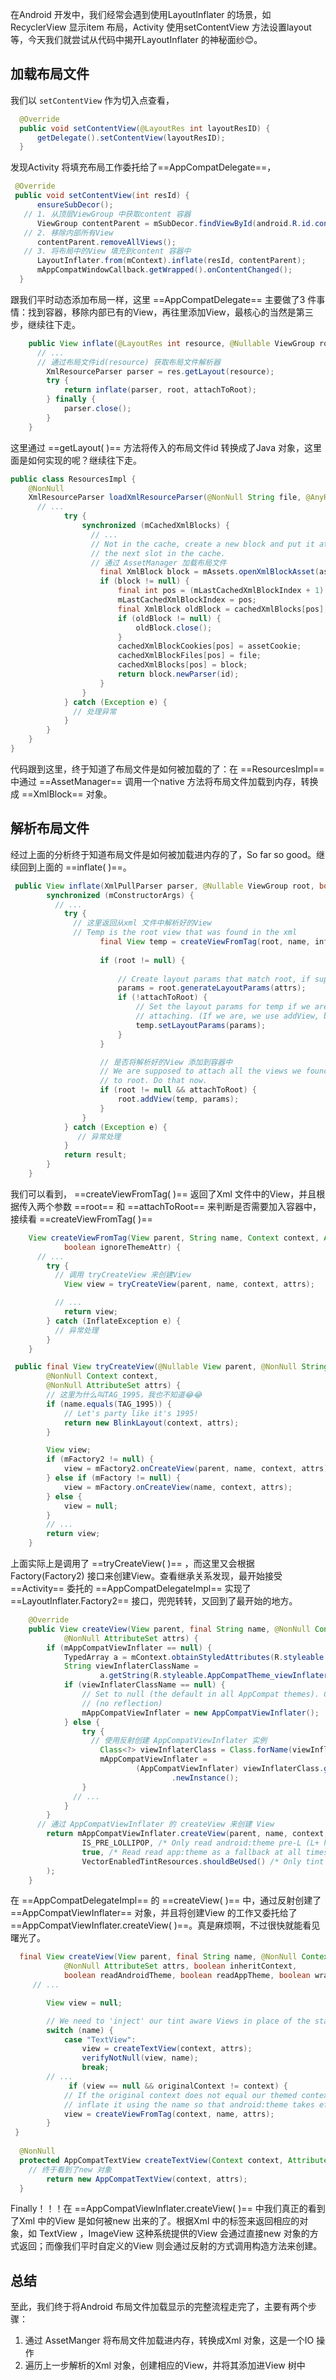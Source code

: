 在Android 开发中，我们经常会遇到使用LayoutInflater 的场景，如RecyclerView 显示item 布局，Activity 使用setContentView 方法设置layout 等，今天我们就尝试从代码中揭开LayoutInflater 的神秘面纱😊。

## 加载布局文件

我们以  `setContentView` 作为切入点查看，

```java
  @Override
  public void setContentView(@LayoutRes int layoutResID) {
      getDelegate().setContentView(layoutResID);
  }
```

发现Activity 将填充布局工作委托给了==AppCompatDelegate==，

```java
 @Override
 public void setContentView(int resId) {
      ensureSubDecor();
   // 1. 从顶层ViewGroup 中获取content 容器
      ViewGroup contentParent = mSubDecor.findViewById(android.R.id.content);
   // 2. 移除内部所有View
      contentParent.removeAllViews();
   // 3. 将布局中的View 填充到content 容器中
      LayoutInflater.from(mContext).inflate(resId, contentParent);
      mAppCompatWindowCallback.getWrapped().onContentChanged();
  }
```

跟我们平时动态添加布局一样，这里 ==AppCompatDelegate== 主要做了3 件事情：找到容器，移除内部已有的View，再往里添加View，最核心的当然是第三步，继续往下走。

```java
    public View inflate(@LayoutRes int resource, @Nullable ViewGroup root, boolean attachToRoot) {
      // ... 
      // 通过布局文件id(resource) 获取布局文件解析器
        XmlResourceParser parser = res.getLayout(resource);
        try {
            return inflate(parser, root, attachToRoot);
        } finally {
            parser.close();
        }
    }
```

这里通过 ==getLayout( )== 方法将传入的布局文件id 转换成了Java 对象，这里面是如何实现的呢？继续往下走。

```java
public class ResourcesImpl {   
    @NonNull
    XmlResourceParser loadXmlResourceParser(@NonNull String file, @AnyRes int id, int assetCookie, @NonNull String type) throws NotFoundException {
      // ...
            try {
                synchronized (mCachedXmlBlocks) {
                  // ...
                  // Not in the cache, create a new block and put it at
                  // the next slot in the cache.
                  // 通过 AssetManager 加载布局文件
                    final XmlBlock block = mAssets.openXmlBlockAsset(assetCookie, file);
                    if (block != null) {
                        final int pos = (mLastCachedXmlBlockIndex + 1) % num;
                        mLastCachedXmlBlockIndex = pos;
                        final XmlBlock oldBlock = cachedXmlBlocks[pos];
                        if (oldBlock != null) {
                            oldBlock.close();
                        }
                        cachedXmlBlockCookies[pos] = assetCookie;
                        cachedXmlBlockFiles[pos] = file;
                        cachedXmlBlocks[pos] = block;
                        return block.newParser(id);
                    }
                }
            } catch (Exception e) {
              // 处理异常
            }
        }
    }
}
```

代码跟到这里，终于知道了布局文件是如何被加载的了：在 ==ResourcesImpl== 中通过 ==AssetManager== 调用一个native 方法将布局文件加载到内存，转换成 ==XmlBlock== 对象。

## 解析布局文件

经过上面的分析终于知道布局文件是如何被加载进内存的了，So far so good。继续回到上面的 ==inflate( )==。

```java
 public View inflate(XmlPullParser parser, @Nullable ViewGroup root, boolean attachToRoot) {
        synchronized (mConstructorArgs) {
          // ...
            try {
              // 这里返回从xml 文件中解析好的View 
              // Temp is the root view that was found in the xml
                    final View temp = createViewFromTag(root, name, inflaterContext, attrs);
              
                    if (root != null) {
                     
                        // Create layout params that match root, if supplied
                        params = root.generateLayoutParams(attrs);
                        if (!attachToRoot) {
                            // Set the layout params for temp if we are not
                            // attaching. (If we are, we use addView, below)
                            temp.setLayoutParams(params);
                        }
                    }

                    // 是否将解析好的View 添加到容器中
                    // We are supposed to attach all the views we found (int temp)
                    // to root. Do that now.
                    if (root != null && attachToRoot) {
                        root.addView(temp, params);
                    }
                }
            } catch (Exception e) {
               // 异常处理
            }
            return result;
        }
    }
```

我们可以看到， ==createViewFromTag( )== 返回了Xml 文件中的View，并且根据传入两个参数 ==root== 和 ==attachToRoot== 来判断是否需要加入容器中，接续看 ==createViewFromTag( )==

```java
    View createViewFromTag(View parent, String name, Context context, AttributeSet attrs,
            boolean ignoreThemeAttr) {
      // ...
        try {
          // 调用 tryCreateView 来创建View
            View view = tryCreateView(parent, name, context, attrs);

          // ...
            return view;
        } catch (InflateException e) {
          // 异常处理
        }
    }

```

```java
 public final View tryCreateView(@Nullable View parent, @NonNull String name,
        @NonNull Context context,
        @NonNull AttributeSet attrs) {
        // 这里为什么叫TAG_1995，我也不知道😂😂
        if (name.equals(TAG_1995)) {
            // Let's party like it's 1995!
            return new BlinkLayout(context, attrs);
        }

        View view;
        if (mFactory2 != null) {
            view = mFactory2.onCreateView(parent, name, context, attrs);
        } else if (mFactory != null) {
            view = mFactory.onCreateView(name, context, attrs);
        } else {
            view = null;
        }
        // ...
        return view;
    }
```

上面实际上是调用了 ==tryCreateView( )== ，而这里又会根据 Factory(Factory2) 接口来创建View。查看继承关系发现，最开始接受 ==Activity== 委托的 ==AppCompatDelegateImpl== 实现了 ==LayoutInflater.Factory2== 接口，兜兜转转，又回到了最开始的地方。

```java
    @Override
    public View createView(View parent, final String name, @NonNull Context context,
            @NonNull AttributeSet attrs) {
        if (mAppCompatViewInflater == null) {
            TypedArray a = mContext.obtainStyledAttributes(R.styleable.AppCompatTheme);
            String viewInflaterClassName =
                    a.getString(R.styleable.AppCompatTheme_viewInflaterClass);
            if (viewInflaterClassName == null) {
                // Set to null (the default in all AppCompat themes). Create the base inflater
                // (no reflection)
                mAppCompatViewInflater = new AppCompatViewInflater();
            } else {
                try {
                  // 使用反射创建 AppCompatViewInflater 实例
                    Class<?> viewInflaterClass = Class.forName(viewInflaterClassName);
                    mAppCompatViewInflater =
                            (AppCompatViewInflater) viewInflaterClass.getDeclaredConstructor()
                                    .newInstance();
                } 
              // ...
            }
        }
      // 通过 AppCompatViewInflater 的 createView 来创建 View
        return mAppCompatViewInflater.createView(parent, name, context, attrs, inheritContext,
                IS_PRE_LOLLIPOP, /* Only read android:theme pre-L (L+ handles this anyway) */
                true, /* Read read app:theme as a fallback at all times for legacy reasons */
                VectorEnabledTintResources.shouldBeUsed() /* Only tint wrap the context if enabled */
        );
    }
```

在 ==AppCompatDelegateImpl== 的 ==createView( )== 中，通过反射创建了 ==AppCompatViewInflater== 对象，并且将创建View 的工作又委托给了 ==AppCompatViewInflater.createView( )==。真是麻烦啊，不过很快就能看见曙光了。

```java
  final View createView(View parent, final String name, @NonNull Context context,
            @NonNull AttributeSet attrs, boolean inheritContext,
            boolean readAndroidTheme, boolean readAppTheme, boolean wrapContext) {
     // ... 

        View view = null;

        // We need to 'inject' our tint aware Views in place of the standard framework versions
        switch (name) {
            case "TextView":
                view = createTextView(context, attrs);
                verifyNotNull(view, name);
                break;
        // ...
             if (view == null && originalContext != context) {
            // If the original context does not equal our themed context, then we need to manually
            // inflate it using the name so that android:theme takes effect.
            view = createViewFromTag(context, name, attrs);
        }
 }
    
  @NonNull
  protected AppCompatTextView createTextView(Context context, AttributeSet attrs) {
    // 终于看到了new 对象
        return new AppCompatTextView(context, attrs);
  }
```

Finally！！！在 ==AppCompatViewInflater.createView( )== 中我们真正的看到了Xml 中的View 是如何被new 出来的了。根据Xml 中的标签来返回相应的对象，如 TextView ，ImageView 这种系统提供的View 会通过直接new 对象的方式返回；而像我们平时自定义的View 则会通过反射的方式调用构造方法来创建。

## 总结

至此，我们终于将Android 布局文件加载显示的完整流程走完了，主要有两个步骤：

1. 通过 AssetManger 将布局文件加载进内存，转换成Xml 对象，这是一个IO 操作
2. 遍历上一步解析的Xml 对象，创建相应的View，并将其添加进View 树中


